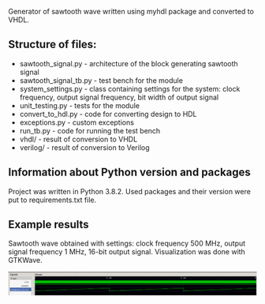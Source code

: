 Generator of sawtooth wave written using myhdl package and converted to VHDL. 

## Structure of files:
- sawtooth_signal.py - architecture of the block generating sawtooth signal
- sawtooth_signal_tb.py - test bench for the module
- system_settings.py - class containing settings for the system: clock frequency, output signal frequency, bit width of output signal
- unit_testing.py - tests for the module
- convert_to_hdl.py - code for converting design to HDL
- exceptions.py - custom exceptions
- run_tb.py - code for running the test bench
- vhdl/ - result of conversion to VHDL
- verilog/ - result of conversion to Verilog

## Information about Python version and packages
Project was written in Python 3.8.2. Used packages and their version were put to requirements.txt file.

## Example results
Sawtooth wave obtained with settings: clock frequency 500 MHz, output signal frequency 1 MHz, 16-bit output signal. 
Visualization was done with GTKWave.

<img src="images/visualization.png"/>
 
